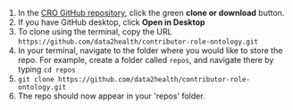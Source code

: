 1. In the [CRO GitHub repository](https://github.com/data2health/contributor-role-ontology), click the green **clone or download** button.
2. If you have GitHub desktop, click **Open in Desktop**
3. To clone using the terminal, copy the URL `https://github.com/data2health/contributor-role-ontology.git`
4. In your terminal, navigate to the folder where you would like to store the repo. For example, create a folder called `repos`, and navigate there by typing `cd repos`
5. `git clone https://github.com/data2health/contributor-role-ontology.git`
6. The repo should now appear in your 'repos' folder.
